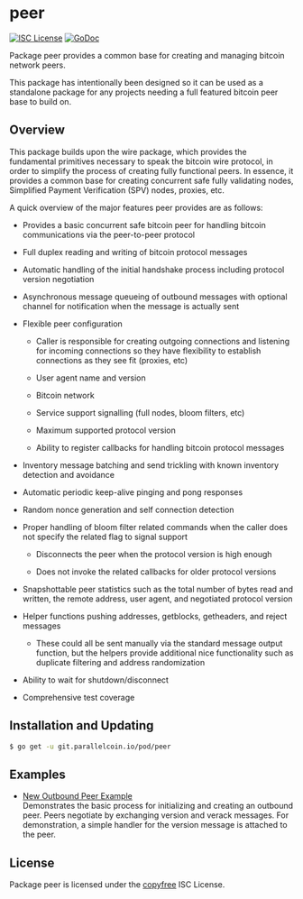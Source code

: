 # peer

[![ISC License](http://img.shields.io/badge/license-ISC-blue.svg)](http://copyfree.org)
[![GoDoc](https://img.shields.io/badge/godoc-reference-blue.svg)](http://godoc.org/git.parallelcoin.io/pod/peer)

Package peer provides a common base for creating and managing bitcoin network peers.

This package has intentionally been designed so it can be used as a standalone package for any projects needing a full featured bitcoin peer base to build on.

## Overview

This package builds upon the wire package, which provides the fundamental primitives necessary to speak the bitcoin wire protocol, in order to simplify the process of creating fully functional peers. In essence, it provides a common base for creating concurrent safe fully validating nodes, Simplified Payment Verification (SPV) nodes, proxies, etc.

A quick overview of the major features peer provides are as follows:

- Provides a basic concurrent safe bitcoin peer for handling bitcoin communications via the peer-to-peer protocol

- Full duplex reading and writing of bitcoin protocol messages

- Automatic handling of the initial handshake process including protocol version negotiation

- Asynchronous message queueing of outbound messages with optional channel for notification when the message is actually sent

- Flexible peer configuration

  - Caller is responsible for creating outgoing connections and listening for incoming connections so they have flexibility to establish connections as they see fit (proxies, etc)

  - User agent name and version

  - Bitcoin network

  - Service support signalling (full nodes, bloom filters, etc)

  - Maximum supported protocol version

  - Ability to register callbacks for handling bitcoin protocol messages

- Inventory message batching and send trickling with known inventory detection and avoidance

- Automatic periodic keep-alive pinging and pong responses

- Random nonce generation and self connection detection

- Proper handling of bloom filter related commands when the caller does not specify the related flag to signal support

  - Disconnects the peer when the protocol version is high enough

  - Does not invoke the related callbacks for older protocol versions

- Snapshottable peer statistics such as the total number of bytes read and written, the remote address, user agent, and negotiated protocol version

- Helper functions pushing addresses, getblocks, getheaders, and reject messages

  - These could all be sent manually via the standard message output function, but the helpers provide additional nice functionality such as duplicate filtering and address randomization

- Ability to wait for shutdown/disconnect

- Comprehensive test coverage

## Installation and Updating

```bash
$ go get -u git.parallelcoin.io/pod/peer
```

## Examples

- [New Outbound Peer Example](https://godoc.org/git.parallelcoin.io/pod/peer#example-package--NewOutboundPeer)  
  Demonstrates the basic process for initializing and creating an outbound peer. Peers negotiate by exchanging version and verack messages. For demonstration, a simple handler for the version message is attached to the peer.

## License

Package peer is licensed under the [copyfree](http://copyfree.org) ISC License.
